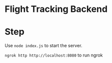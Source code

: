 # Flight Tracking Backend

# Step
Use `node index.js` to start the server.

`ngrok http http://localhost:8080` to run ngrok
